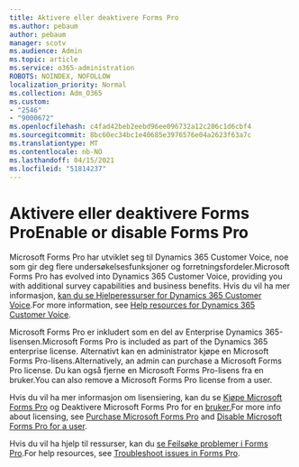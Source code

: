 ```yaml
---
title: Aktivere eller deaktivere Forms Pro
ms.author: pebaum
author: pebaum
manager: scotv
ms.audience: Admin
ms.topic: article
ms.service: o365-administration
ROBOTS: NOINDEX, NOFOLLOW
localization_priority: Normal
ms.collection: Adm_O365
ms.custom:
- "2546"
- "9000672"
ms.openlocfilehash: c4fad42beb2eebd96ee096732a12c206c1d6cbf4
ms.sourcegitcommit: 8bc60ec34bc1e40685e3976576e04a2623f63a7c
ms.translationtype: MT
ms.contentlocale: nb-NO
ms.lasthandoff: 04/15/2021
ms.locfileid: "51814237"
---
```

# <a name="enable-or-disable-forms-pro"></a><span data-ttu-id="01856-102">Aktivere eller deaktivere Forms Pro</span><span class="sxs-lookup"><span data-stu-id="01856-102">Enable or disable Forms Pro</span></span>

<span data-ttu-id="01856-103">Microsoft Forms Pro har utviklet seg til Dynamics 365 Customer Voice, noe som gir deg flere undersøkelsesfunksjoner og forretningsfordeler.</span><span class="sxs-lookup"><span data-stu-id="01856-103">Microsoft Forms Pro has evolved into Dynamics 365 Customer Voice, providing you with additional survey capabilities and business benefits.</span></span> <span data-ttu-id="01856-104">Hvis du vil ha mer informasjon, [kan du se Hjelperessurser for Dynamics 365 Customer Voice](https://go.microsoft.com/fwlink/p/?linkid=2128357).</span><span class="sxs-lookup"><span data-stu-id="01856-104">For more information, see [Help resources for Dynamics 365 Customer Voice](https://go.microsoft.com/fwlink/p/?linkid=2128357).</span></span>  

<span data-ttu-id="01856-105">Microsoft Forms Pro er inkludert som en del av Enterprise Dynamics 365-lisensen.</span><span class="sxs-lookup"><span data-stu-id="01856-105">Microsoft Forms Pro is included as part of the Dynamics 365 enterprise license.</span></span> <span data-ttu-id="01856-106">Alternativt kan en administrator kjøpe en Microsoft Forms Pro-lisens.</span><span class="sxs-lookup"><span data-stu-id="01856-106">Alternatively, an admin can purchase a Microsoft Forms Pro license.</span></span> <span data-ttu-id="01856-107">Du kan også fjerne en Microsoft Forms Pro-lisens fra en bruker.</span><span class="sxs-lookup"><span data-stu-id="01856-107">You can also remove a Microsoft Forms Pro license from a user.</span></span>  

<span data-ttu-id="01856-108">Hvis du vil ha mer informasjon om lisensiering, kan du se [Kjøpe Microsoft Forms Pro](https://docs.microsoft.com/forms-pro/purchase#purchase-microsoft-forms-pro-for-users-in-a-dynamics-365-tenant) og Deaktivere Microsoft Forms Pro for en [bruker.](https://docs.microsoft.com/forms-pro/purchase#disable-microsoft-forms-pro-for-a-user-1)</span><span class="sxs-lookup"><span data-stu-id="01856-108">For more info about licensing, see [Purchase Microsoft Forms Pro](https://docs.microsoft.com/forms-pro/purchase#purchase-microsoft-forms-pro-for-users-in-a-dynamics-365-tenant) and [Disable Microsoft Forms Pro for a user](https://docs.microsoft.com/forms-pro/purchase#disable-microsoft-forms-pro-for-a-user-1).</span></span>
  
<span data-ttu-id="01856-109">Hvis du vil ha hjelp til ressurser, kan du [se Feilsøke problemer i Forms Pro](https://docs.microsoft.com/forms-pro/troubleshoot).</span><span class="sxs-lookup"><span data-stu-id="01856-109">For help resources, see [Troubleshoot issues in Forms Pro](https://docs.microsoft.com/forms-pro/troubleshoot).</span></span>